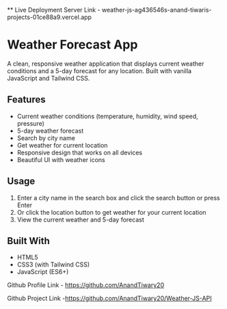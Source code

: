 
** Live Deployment Server Link - weather-js-ag436546s-anand-tiwaris-projects-01ce88a9.vercel.app


# Weather Forecast App

A clean, responsive weather application that displays current weather conditions and a 5-day forecast for any location. Built with vanilla JavaScript and Tailwind CSS.

## Features

- Current weather conditions (temperature, humidity, wind speed, pressure)
- 5-day weather forecast
- Search by city name
- Get weather for current location
- Responsive design that works on all devices
- Beautiful UI with weather icons

## Usage

1. Enter a city name in the search box and click the search button or press Enter
2. Or click the location button to get weather for your current location
3. View the current weather and 5-day forecast

## Built With

- HTML5
- CSS3 (with Tailwind CSS)
- JavaScript (ES6+)

Github Profile Link - https://github.com/AnandTiwary20

Github Project Link -https://github.com/AnandTiwary20/Weather-JS-API


